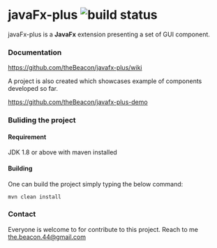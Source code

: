 # javaFx-plus ![build status](https://travis-ci.org/theBeacon/javafx-plus.svg?branch=master "build status")
javaFx-plus is a **JavaFx** extension presenting a set of GUI component.

### Documentation
https://github.com/theBeacon/javafx-plus/wiki

A project is also created which showcases example of components developed so far.

https://github.com/theBeacon/javafx-plus-demo


### Buliding the project

#### Requirement  
JDK 1.8 or above with maven installed

#### Building
One can build the project simply typing the below command:

`mvn clean install` 




### Contact
Everyone is welcome to for contribute to this project. 
Reach to me the.beacon.44@gmail.com

